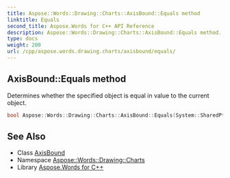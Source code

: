 ```yaml
---
title: Aspose::Words::Drawing::Charts::AxisBound::Equals method
linktitle: Equals
second_title: Aspose.Words for C++ API Reference
description: Aspose::Words::Drawing::Charts::AxisBound::Equals method. Determines whether the specified object is equal in value to the current object in C++.
type: docs
weight: 200
url: /cpp/aspose.words.drawing.charts/axisbound/equals/
---
```

## AxisBound::Equals method


Determines whether the specified object is equal in value to the current object.

```cpp
bool Aspose::Words::Drawing::Charts::AxisBound::Equals(System::SharedPtr<System::Object> obj) override
```

## See Also

* Class [AxisBound](../)
* Namespace [Aspose::Words::Drawing::Charts](../../)
* Library [Aspose.Words for C++](../../../)
